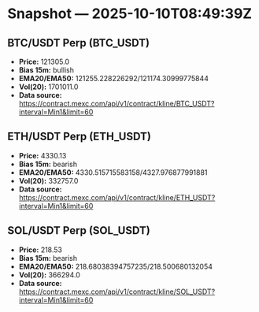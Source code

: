 # Snapshot — 2025-10-10T08:49:39Z

## BTC/USDT Perp (BTC_USDT)
- **Price:** 121305.0
- **Bias 15m:** bullish
- **EMA20/EMA50:** 121255.228226292/121174.30999775844
- **Vol(20):** 1701011.0
- **Data source:** https://contract.mexc.com/api/v1/contract/kline/BTC_USDT?interval=Min1&limit=60

## ETH/USDT Perp (ETH_USDT)
- **Price:** 4330.13
- **Bias 15m:** bearish
- **EMA20/EMA50:** 4330.515715583158/4327.976877991881
- **Vol(20):** 332757.0
- **Data source:** https://contract.mexc.com/api/v1/contract/kline/ETH_USDT?interval=Min1&limit=60

## SOL/USDT Perp (SOL_USDT)
- **Price:** 218.53
- **Bias 15m:** bearish
- **EMA20/EMA50:** 218.68038394757235/218.500680132054
- **Vol(20):** 366294.0
- **Data source:** https://contract.mexc.com/api/v1/contract/kline/SOL_USDT?interval=Min1&limit=60
